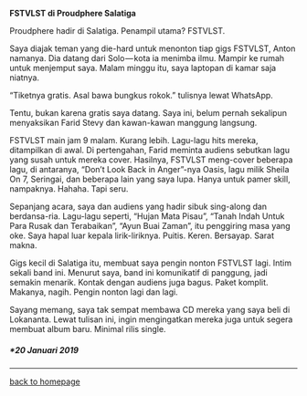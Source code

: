 **FSTVLST di Proudphere Salatiga**

Proudphere hadir di Salatiga. Penampil utama? FSTVLST.

Saya diajak teman yang die-hard untuk menonton tiap gigs FSTVLST, Anton namanya. Dia datang dari Solo — kota ia menimba ilmu. Mampir ke rumah untuk menjemput saya. Malam minggu itu, saya laptopan di kamar saja niatnya.

“Tiketnya gratis. Asal bawa bungkus rokok.” tulisnya lewat WhatsApp.

Tentu, bukan karena gratis saya datang. Saya ini, belum pernah sekalipun menyaksikan Farid Stevy dan kawan-kawan manggung langsung.

FSTVLST main jam 9 malam. Kurang lebih. Lagu-lagu hits mereka, ditampilkan di awal. Di pertengahan, Farid meminta audiens sebutkan lagu yang susah untuk mereka cover. Hasilnya, FSTVLST meng-cover beberapa lagu, di antaranya, “Don’t Look Back in Anger”-nya Oasis, lagu milik Sheila On 7, Seringai, dan beberapa lain yang saya lupa. Hanya untuk pamer skill, nampaknya. Hahaha. Tapi seru.

Sepanjang acara, saya dan audiens yang hadir sibuk sing-along dan berdansa-ria. Lagu-lagu seperti, “Hujan Mata Pisau”, “Tanah Indah Untuk Para Rusak dan Terabaikan”, “Ayun Buai Zaman”, itu penggiring masa yang oke. Saya hapal luar kepala lirik-liriknya. Puitis. Keren. Bersayap. Sarat makna. 

Gigs kecil di Salatiga itu, membuat saya pengin nonton FSTVLST lagi. Intim sekali band ini. Menurut saya, band ini komunikatif di panggung, jadi semakin menarik. Kontak dengan audiens juga bagus. Paket komplit. Makanya, nagih. Pengin nonton lagi dan lagi.

Sayang memang, saya tak sempat membawa CD mereka yang saya beli di Lokananta. Lewat tulisan ini, ingin mengingatkan mereka juga untuk segera membuat album baru. Minimal rilis single.

##### *20 Januari 2019 #####

___

[back to homepage](https://arsarsars.github.io)
